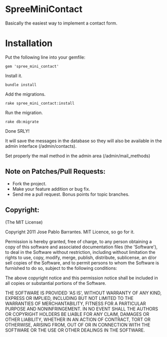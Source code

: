 SpreeMiniContact
================

Basically the easiest way to implement a contact form.

Installation
============

Put the following line into your gemfile:

    gem 'spree_mini_contact'

Install it.

    bundle install

Add the migrations.

    rake spree_mini_contact:install

Run the migration.

    rake db:migrate

Done SRLY!

It will save the messages in the database so they will also be
available in the admin interface (/admin/contacts).

Set properly the mail method in the admin area (/admin/mail_methods)

## Note on Patches/Pull Requests:

* Fork the project.
* Make your feature addition or bug fix.
* Send me a pull request. Bonus points for topic branches.

## Copyright:

(The MIT License)

Copyright 2011 Jose Pablo Barrantes. MIT Licence, so go for it.

Permission is hereby granted, free of charge, to any person obtaining a
copy of this software and associated documentation files (the
'Software'), to deal in the Software without restriction, including
without limitation the rights to use, copy, modify, merge, publish,
distribute, sublicense, an d/or sell copies of the Software, and to
permit persons to whom the Software is furnished to do so, subject to
the following conditions:

The above copyright notice and this permission notice shall be included
in all copies or substantial portions of the Software.

THE SOFTWARE IS PROVIDED 'AS IS', WITHOUT WARRANTY OF ANY KIND, EXPRESS
OR IMPLIED, INCLUDING BUT NOT LIMITED TO THE WARRANTIES OF
MERCHANTABILITY, FITNESS FOR A PARTICULAR PURPOSE AND NONINFRINGEMENT.
IN NO EVENT SHALL THE AUTHORS OR COPYRIGHT HOLDERS BE LIABLE FOR ANY
CLAIM, DAMAGES OR OTHER LIABILITY, WHETHER IN AN ACTION OF CONTRACT,
TORT OR OTHERWISE, ARISING FROM, OUT OF OR IN CONNECTION WITH THE
SOFTWARE OR THE USE OR OTHER DEALINGS IN THE SOFTWARE.
